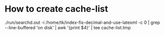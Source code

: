 # How to create cache-list
./run/searchd.out -i /home/tk/index-fix-decimal-and-use-latexml -c 0 | grep --line-buffered 'on disk' | awk '{print $4}' | tee cache-list.tmp
